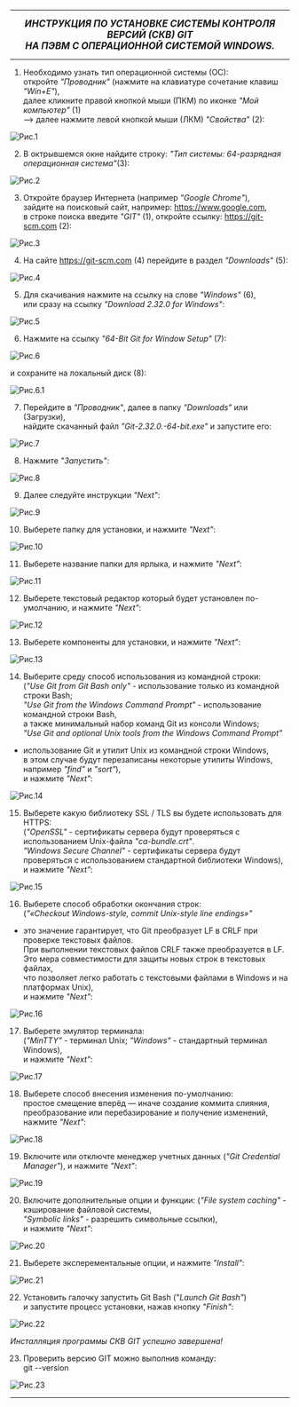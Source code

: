 ***  
 ***<center><big>ИНСТРУКЦИЯ ПО УСТАНОВКЕ СИСТЕМЫ КОНТРОЛЯ ВЕРСИЙ (СКВ) GIT   
 НА ПЭВМ С ОПЕРАЦИОННОЙ СИСТЕМОЙ WINDOWS.</big></center>***   
***  
   
1. Необходимо узнать тип операционной системы (ОС):     
откройте _"Проводник"_ (нажмите на клавиатуре сочетание клавиш _"Win+E"_),   
далее кликните правой кнопкой мыши (ПКМ) по иконке _"Мой компьютер"_ (1)   
--> далее нажмите левой кнопкой мыши (ЛКМ) _"Свойства"_ (2):   

![Рис.1](./img/1.png "Мой компьютер -->Свойства")  

2. В октрывшемся окне найдите строку:
_"Тип системы: 64-разрядная операционная система"_(3):   

![Рис.2](./img/2.png "64 разрядная ОС")   

3. Откройте браузер Интернета (например _"Google Chrome"_),   
зайдите на поисковый сайт, например: https://www.google.com,     
в строке поиска введите _"GIT"_ (1), откройте ссылку: https://git-scm.com (2):   

![Рис.3](./img/3.png "google.com")   

4. На сайте https://git-scm.com (4) перейдите в раздел _"Downloads"_ (5):   

![Рис.4](./img/4.png "Раздел Загрузки")   

5. Для скачивания нажмите на ссылку на слове _"Windows"_ (6),   
или сразу на ссылку _"Download 2.32.0 for Windows"_:   

![Рис.5](./img/5.png "Выбор дистрибутива")   

6. Нажмите на ссылку _"64-Bit Git for Window Setup"_ (7):   

![Рис.6](./img/6.png "дистрибутив для 64 битной ОС")   
 
и сохраните на локальный диск (8):

![Рис.6.1](./img/6_1.png "дистрибутив для 64 битной ОС")   

7. Перейдите в _"Проводник"_, далее в папку _"Downloads"_ или (Загрузки),   
найдите скачанный файл _"Git-2.32.0.-64-bit.exe"_ и запустите его:   

![Рис.7](./img/7.png "Запуск инсталлятора")   

8. Нажмите _"Запустить"_:   

![Рис.8](./img/8.png "Запустить")   

9. Далее следуйте инструкции _"Next"_:   

![Рис.9](./img/9.png "Next")   

10. Выберете папку для установки, и нажмите _"Next"_:   

![Рис.10](./img/10.png "Папка для установки")   

11. Выберете название папки для ярлыка, и нажмите _"Next"_:   

![Рис.11](./img/11.png "Папка для ярлыка")   

12. Выберете текстовый редактор который будет установлен по-умолчанию, и нажмите _"Next"_:   

![Рис.12](./img/12.png "Текстовый редактор")   

13. Выберете компоненты для установки, и нажмите _"Next"_:   

![Рис.13](./img/13.png "Компоненты для установки")   

14. Выберите среду способ использования из командной строки:   
(_"Use Git from Git Bash only"_ - использование только из командной строки Bash;   
_"Use Git from the Windows Command Prompt"_ - использование командной строки Bash,   
а также минимальный набор команд Git из консоли Windows;    
_"Use Git and optional Unix tools from the Windows Command Prompt"_   
- использование Git и утилит Unix из командной строки Windows,   
в этом случае будут перезаписаны некоторые утилиты Windows, например _"find"_ и _"sort"_),   
и нажмите _"Next"_:   

![Рис.14](./img/14.png "Способ использования командной строки")   

15. Выберете какую библиотеку SSL / TLS вы будете использовать для HTTPS:   
(_"OpenSSL"_ - сертификаты сервера будут проверяться с использованием Unix-файла _"ca-bundle.crt"_.   
_"Windows Secure Channel"_ - сертификаты сервера будут проверяться с использованием стандартной библиотеки Windows),   
и нажмите _"Next"_:   

![Рис.15](./img/15.png "Библиотека SSL / TLS")   

16. Выберете способ обработки окончания строк:   
(_"«Checkout Windows-style, commit Unix-style line endings»"_   
- это значение гарантирует, что Git преобразует LF в CRLF при проверке текстовых файлов.   
При выполнении текстовых файлов CRLF также преобразуется в LF.   
Это мера совместимости для защиты новых строк в текстовых файлах,   
что позволяет легко работать с текстовыми файлами в Windows и на платформах Unix),   
и нажмите _"Next"_:   

![Рис.16](./img/16.png "Конвертация конца строки")   

17. Выберете эмулятор терминала:   
(_"MinTTY"_ - терминал Unix; _"Windows"_ - стандартный терминал Windows),   
и нажмите _"Next"_:   

![Рис.17](./img/17.png "Эмулятор терминала")   

18. Выберете способ внесения изменения по-умолчанию:   
простое смещение вперёд — иначе создание коммита слияния,   
преобразование или перебазирование и получение изменений,    
нажмите _"Next"_:   

![Рис.18](./img/18.png "Дополнительные параметры")   

19. Включите или отключте менеджер учетных данных
(_"Git Credential Manager"_), и нажмите _"Next"_:      

![Рис.19](./img/19.png "Дополнительные опции")   

20. Включите дополнительные опции и функции:
(_"File system caching"_ - кэширование файловой системы,   
_"Symbolic links"_ - разрешить символьные ссылки),   
и нажмите _"Next"_:   

![Рис.20](./img/20.png "Дополнительные функции")  

21. Выберете эксперементальные опции, и нажмите _"Install"_:   

![Рис.21](./img/21.png "Эксперементальные опции")   

22. Установить галочку запустить Git Bash ("_Launch Git Bash"_)   
и запустите процесс установки, нажав кнопку _"Finish"_:   

![Рис.22](./img/22.png "Launch Git Bash")   

*Инсталляция программы СКВ GIT успешно завершена!* 

23. Проверить версию GIT можно выполнив команду:   
git --version   

![Рис.23](./img/23.png "Git Verion")   

***
